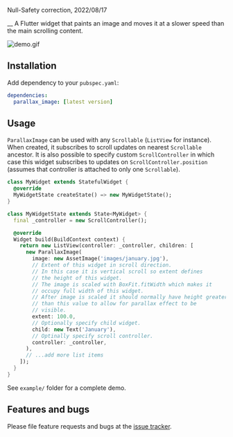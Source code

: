 Null-Safety correction, 2022/08/17

__
A Flutter widget that paints an image and moves it at a slower speed than the 
main scrolling content.

![demo.gif](demo.gif)

## Installation

Add dependency to your `pubspec.yaml`:

```yaml
dependencies:
  parallax_image: [latest version]
```

## Usage

`ParallaxImage` can be used with any `Scrollable` (`ListView` for instance).
When created, it subscribes to scroll updates on nearest `Scrollable` ancestor.
It is also possible to specify custom `ScrollController` in which case this
widget subscribes to updates on `ScrollController.position` (assumes that
controller is attached to only one `Scrollable`).

```dart
class MyWidget extends StatefulWidget {
  @override
  MyWidgetState createState() => new MyWidgetState();
}

class MyWidgetState extends State<MyWidget> {
  final _controller = new ScrollController();

  @override
  Widget build(BuildContext context) {
    return new ListView(controller: _controller, children: [
      new ParallaxImage(
        image: new AssetImage('images/january.jpg'),
        // Extent of this widget in scroll direction.
        // In this case it is vertical scroll so extent defines
        // the height of this widget.
        // The image is scaled with BoxFit.fitWidth which makes it
        // occupy full width of this widget.
        // After image is scaled it should normally have height greater
        // than this value to allow for parallax effect to be
        // visible.
        extent: 100.0,
        // Optionally specify child widget.
        child: new Text('January'),
        // Optinally specify scroll controller.
        controller: _controller,
      ),
      // ...add more list items
    ]);
  }
}
```

See `example/` folder for a complete demo.

## Features and bugs

Please file feature requests and bugs at the [issue tracker][issue_tracker].

[issue_tracker]: https://github.com/pulyaevskiy/parallax-image/issues
